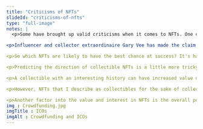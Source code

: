 ```yaml
--- 
title: "Criticisms of NFTs"
slideId: "criticisms-of-nfts"
type: "full-image"
notes: |
  <p>Some have brought up valid criticisms when it comes to NFTs. One complaint is the artificial scarcity of NFTs ultimately gives them an unsustainable value. In 2018, we saw the end of the ICO bubble, but we did not see the end of ICOs. The frequency and magnitude were reduced, but many projects went on to have success in using an ICO after this period, and are still thriving today.</p> 

<p>Influencer and collector extraordinaire Gary Vee has made the claim that 97% of NFTs will not survive long term. That's a staggering claim at first glance, but remember, NFTs can be created by anyone. If you or I create a random NFT, it might be difficult to persuade users that it will have a long term value. Interestingly enough, despite his assessment, Gary Vee is working on minting and selling his very own NFTs. So his belief can be broken down like this: many NFTs have no utility or collectible value, so many will ultimately become worthless. But there is profit to be made by the remaining 3%. It's a matter of identifying them, which admittedly is easier said than done.</p>

<p>So which NFTs are likely to have the best chance at success? It's hard to tell, but an early assessment shows that NFTs with utility that allow a certain privilege are likely to see some success, depending on the project. It's not hard to see how the ability for continued monetization, or receiving royalties via smart contract, might convince enterprising individuals, groups, and organizations to explore implementing NFTs.</p>

<p>Predicting the direction of collectible NFTs is a little more tricky. Some of these projects are given value because of the organizations that are backing them. For example, NBA Top Shot cards have value because of the licensing provided by the NBA. Rare collectibles issued by bands may maintain value because of the popularity of the group.</p>

<p>A collectible with an interesting history can have increased value over a similar one with a less colorful backstory. Collectibles that can be used in a game setting, where certain cards have unique abilities, uses, and rarities have their value tied to the popularity of their game. Art that has its value supported by existing communities may have a better chance at sustaining that value. All of these collectibles still have communities and associations that are likely to help sustain the market for these NFTs.</p>

<p>However, NFTs that I describe as collectibles for the sake of collectibles, ones that do not have any specific use, may struggle to maintain their value. This could be where we see some or much of an NFTs value lost.</p>

<p>Another factor into the value and interest in NFTs is the overall popularity and familiarity of cryptocurrency. Since NFTs are transferred just as fungible cryptocurrencies, users need a basic understanding of the tools of the blockchain. We're seeing the user base grow slowly but steadily, with some spikes in interest over time. What is clear is that there are more and more proficient crypto users, and that growth can help the popularity of NFTs.</p>
img : Crowdfunding.jpg
imgTitle : ICOs
imgAlt : Crowdfunding and ICOs
---
```

